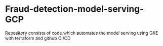 # Fraud-detection-model-serving-GCP
Repository consists of code which automates the model serving using GKE with terraform and github CI/CD
